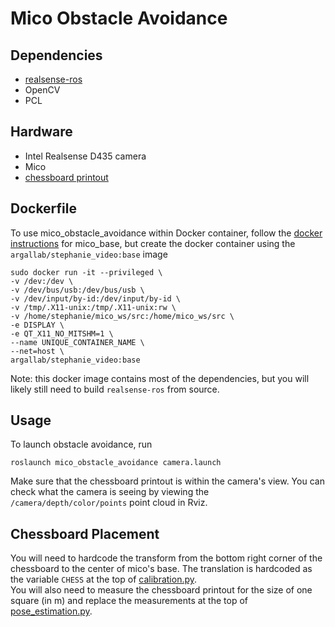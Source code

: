 # Mico Obstacle Avoidance
## Dependencies
- [realsense-ros](https://github.com/IntelRealSense/realsense-ros/tree/ros1-legacy)
- OpenCV
- PCL

## Hardware
- Intel Realsense D435 camera
- Mico
- [chessboard printout](https://www.mrpt.org/downloads/camera-calibration-checker-board_9x7.pdf)

## Dockerfile
To use mico_obstacle_avoidance within Docker container, follow the [docker instructions](https://github.com/argallab/mico_base#using-mico_base-with-docker) for mico_base, but create the docker container using the `argallab/stephanie_video:base` image
```
sudo docker run -it --privileged \
-v /dev:/dev \
-v /dev/bus/usb:/dev/bus/usb \
-v /dev/input/by-id:/dev/input/by-id \
-v /tmp/.X11-unix:/tmp/.X11-unix:rw \
-v /home/stephanie/mico_ws/src:/home/mico_ws/src \
-e DISPLAY \
-e QT_X11_NO_MITSHM=1 \
--name UNIQUE_CONTAINER_NAME \
--net=host \
argallab/stephanie_video:base
```
Note: this docker image contains most of the dependencies, but you will likely still need to build `realsense-ros` from source.
## Usage
To launch obstacle avoidance, run
```
roslaunch mico_obstacle_avoidance camera.launch
```
Make sure that the chessboard printout is within the camera's view. You can check what the camera is seeing by viewing the `/camera/depth/color/points` point cloud in Rviz.

## Chessboard Placement
You will need to hardcode the transform from the bottom right corner of the chessboard to the center of mico's base. The translation is hardcoded as the variable `CHESS` at the top of [calibration.py](src/calibration.py).  
You will also need to measure the chessboard printout for the size of one square (in m) and replace the measurements at the top of [pose_estimation.py](src/pose_estimation.py).
